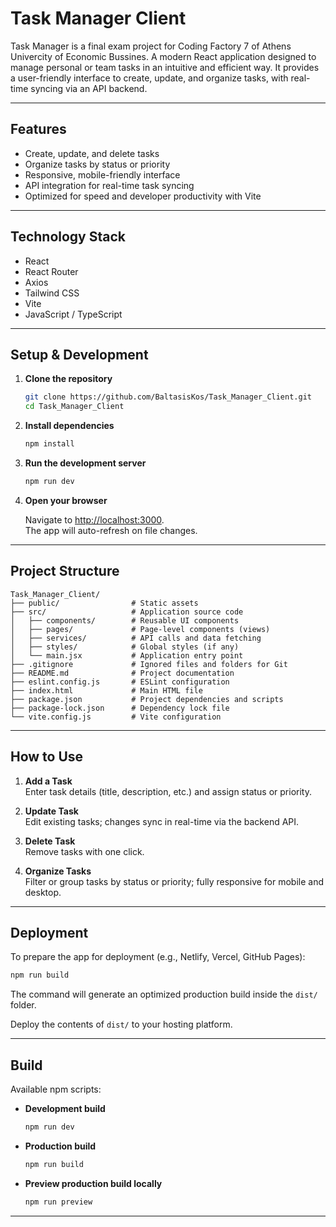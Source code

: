 # Task Manager Client

Task Manager is a final exam project for Coding Factory 7 of Athens Univercity of Economic Bussines. A modern React application designed to manage personal or team tasks in an intuitive and efficient way. It provides a user-friendly interface to create, update, and organize tasks, with real-time syncing via an API backend.

---

## Features

- Create, update, and delete tasks  
- Organize tasks by status or priority  
- Responsive, mobile-friendly interface  
- API integration for real-time task syncing  
- Optimized for speed and developer productivity with Vite  

---

## Technology Stack

- React  
- React Router  
- Axios  
- Tailwind CSS  
- Vite  
- JavaScript / TypeScript  

---

## Setup & Development

1. **Clone the repository**

   ```bash
   git clone https://github.com/BaltasisKos/Task_Manager_Client.git
   cd Task_Manager_Client
   ```

2. **Install dependencies**

   ```bash
   npm install
   ```

3. **Run the development server**

   ```bash
   npm run dev
   ```

4. **Open your browser**

   Navigate to [http://localhost:3000](http://localhost:3000).  
   The app will auto-refresh on file changes.  

---

## Project Structure

```
Task_Manager_Client/
├── public/                # Static assets
├── src/                   # Application source code
│   ├── components/        # Reusable UI components
│   ├── pages/             # Page-level components (views)
│   ├── services/          # API calls and data fetching
│   ├── styles/            # Global styles (if any)
│   └── main.jsx           # Application entry point
├── .gitignore             # Ignored files and folders for Git
├── README.md              # Project documentation
├── eslint.config.js       # ESLint configuration
├── index.html             # Main HTML file
├── package.json           # Project dependencies and scripts
├── package-lock.json      # Dependency lock file
└── vite.config.js         # Vite configuration
```

---

## How to Use

1. **Add a Task**  
   Enter task details (title, description, etc.) and assign status or priority.  

2. **Update Task**  
   Edit existing tasks; changes sync in real-time via the backend API.  

3. **Delete Task**  
   Remove tasks with one click.  

4. **Organize Tasks**  
   Filter or group tasks by status or priority; fully responsive for mobile and desktop.  

---

## Deployment

To prepare the app for deployment (e.g., Netlify, Vercel, GitHub Pages):  

```bash
npm run build
```

The command will generate an optimized production build inside the `dist/` folder.  

Deploy the contents of `dist/` to your hosting platform.  

---

## Build

Available npm scripts:  

- **Development build**

  ```bash
  npm run dev
  ```

- **Production build**

  ```bash
  npm run build
  ```

- **Preview production build locally**

  ```bash
  npm run preview
  ```

---


